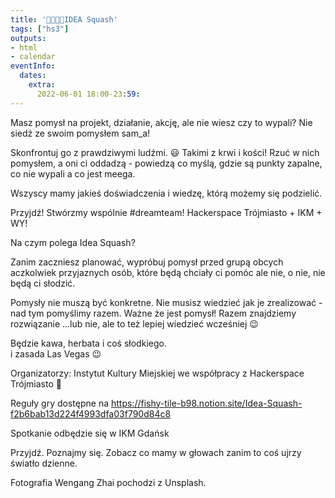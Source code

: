 ```yaml
---
title: '🤔💭💡🎾IDEA Squash'
tags: ["hs3"]
outputs:
- html
- calendar
eventInfo:
  dates:
    extra:
      2022-06-01 18:00-23:59:
---
```

Masz pomysł na projekt, działanie, akcję, ale nie wiesz czy to wypali? Nie siedź ze swoim pomysłem sam\_a!

 Skonfrontuj go z prawdziwymi ludźmi. 😃 Takimi z krwi i kości! Rzuć w nich pomysłem, a oni ci oddadzą - powiedzą co myślą, gdzie są punkty zapalne, co nie wypali a co jest meega.

 Wszyscy mamy jakieś doświadczenia i wiedzę, którą możemy się podzielić.

 Przyjdź! Stwórzmy wspólnie #dreamteam! Hackerspace Trójmiasto + IKM + WY!

 Na czym polega Idea Squash?

 Zanim zaczniesz planować, wypróbuj pomysł przed grupą obcych aczkolwiek przyjaznych osób, które będą chciały ci pomóc ale nie, o nie, nie będą ci słodzić.

 Pomysły nie muszą być konkretne. Nie musisz wiedzieć jak je zrealizować - nad tym pomyślimy razem. Ważne że jest pomysł! Razem znajdziemy rozwiązanie ...lub nie, ale to też lepiej wiedzieć wcześniej 😉

 Będzie kawa, herbata i coś słodkiego.  
i zasada Las Vegas 😉

 Organizatorzy: Instytut Kultury Miejskiej we współpracy z Hackerspace Trójmiasto 🙂

 Reguły gry dostępne na <https://fishy-tile-b98.notion.site/Idea-Squash-f2b6bab13d224f4993dfa03f790d84c8>

 Spotkanie odbędzie się w IKM Gdańsk

 Przyjdź. Poznajmy się. Zobacz co mamy w głowach zanim to coś ujrzy światło dzienne.

 Fotografia Wengang Zhai pochodzi z Unsplash.

 
    